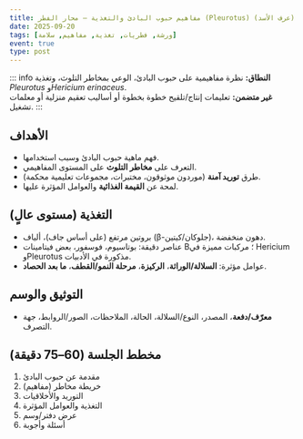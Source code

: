 ```yaml
---
title: مفاهيم حبوب البادئ والتغذية — محار الفطر (Pleurotus) وهرسيوم (عرف الأسد)
date: 2025-09-20
tags: [ورشة, فطريات, تغذية, مفاهيم, سلامة]
event: true
type: post
---
```


::: info
**النطاق:** نظرة مفاهيمية على حبوب البادئ، الوعي بمخاطر التلوث، وتغذية *Pleurotus* و*Hericium erinaceus*.  
**غير متضمن:** تعليمات إنتاج/تلقيح خطوة بخطوة أو أساليب تعقيم منزلية أو معلمات تشغيل.
:::

## الأهداف
- فهم ماهية حبوب البادئ وسبب استخدامها.
- التعرف على **مخاطر التلوث** على المستوى المفاهيمي.
- طرق **توريد آمنة** (موردون موثوقون، مختبرات، مجموعات تعليمية محكمة).
- لمحة عن **القيمة الغذائية** والعوامل المؤثرة عليها.

## التغذية (مستوى عالٍ)
- بروتين مرتفع (على أساس جاف)، ألياف (β-جلوكان/كيتين)، دهون منخفضة.  
- عناصر دقيقة: بوتاسيوم، فوسفور، بعض فيتامينات B؛ مركبات مميزة في Hericium وPleurotus مذكورة في الأدبيات.  
- عوامل مؤثرة: **السلالة/الوراثة**، **الركيزة**، **مرحلة النمو/القطف**، **ما بعد الحصاد**.

## التوثيق والوسم
- **معرّف/دفعة**، المصدر، النوع/السلالة، الحالة، الملاحظات، الصور/الروابط، جهة التصرف.

## مخطط الجلسة (60–75 دقيقة)
1. مقدمة عن حبوب البادئ  
2. خريطة مخاطر (مفاهيم)  
3. التوريد والأخلاقيات  
4. التغذية والعوامل المؤثرة  
5. عرض دفتر/وسم  
6. أسئلة وأجوبة

